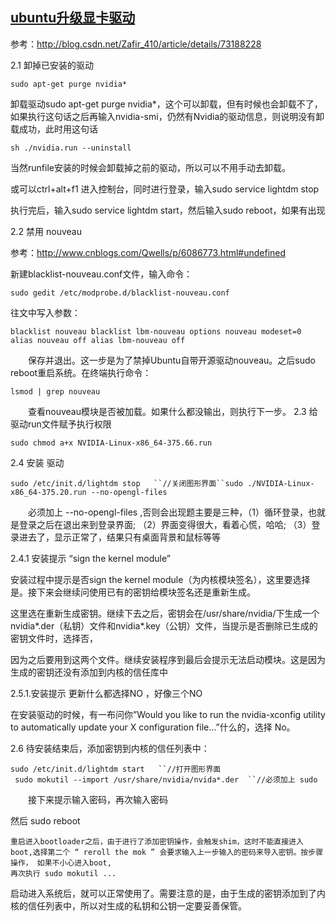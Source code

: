 ## [ubuntu升级显卡驱动](https://www.cnblogs.com/luozeng/p/10448657.html)

参考：http://blog.csdn.net/Zafir_410/article/details/73188228

2.1 卸掉已安装的驱动

```
sudo apt-get purge nvidia*
```

 卸载驱动sudo apt-get purge nvidia*，这个可以卸载，但有时候也会卸载不了，如果执行这句话之后再输入nvidia-smi，仍然有Nvidia的驱动信息，则说明没有卸载成功，此时用这句话

```
sh ./nvidia.run --uninstall 
```

当然runfile安装的时候会卸载掉之前的驱动，所以可以不用手动去卸载。　

或可以ctrl+alt+f1 进入控制台，同时进行登录，输入sudo service lightdm stop

执行完后，输入sudo service lightdm start，然后输入sudo reboot，如果有出现



2.2  禁用 nouveau

参考：http://www.cnblogs.com/Qwells/p/6086773.html#undefined

新建blacklist-nouveau.conf文件，输入命令：

```
sudo gedit /etc/modprobe.d/blacklist-nouveau.conf
```

往文中写入参数：

```
blacklist nouveau blacklist lbm-nouveau options nouveau modeset=0 alias nouveau off alias lbm-nouveau off
```

　　保存并退出。这一步是为了禁掉Ubuntu自带开源驱动nouveau。之后sudo reboot重启系统。在终端执行命令：

```
lsmod | grep nouveau
```

　　查看nouveau模块是否被加载。如果什么都没输出，则执行下一步。 
2.3  给驱动run文件赋予执行权限

```
sudo chmod a+x NVIDIA-Linux-x86_64-375.66.run
```

2.4 安装 驱动

```
sudo /etc/init.d/lightdm stop   ``//关闭图形界面``sudo ./NVIDIA-Linux-x86_64-375.20.run --no-opengl-files
```

　　必须加上 --no-opengl-files ,否则会出现题主要是三种，（1）循环登录，也就是登录之后在退出来到登录界面; （2）界面变得很大，看着心慌，哈哈;   （3）登录进去了，显示正常了，结果只有桌面背景和鼠标等等

2.4.1 安装提示 “sign  the kernel module”  

   安装过程中提示是否sign the kernel module（为内核模块签名），这里要选择是。接下来会继续问使用已有的密钥给模块签名还是重新生成。

这里选在重新生成密钥。继续下去之后，密钥会在/usr/share/nvidia/下生成一个nvidia*.der（私钥）文件和nvidia*.key（公钥）文件，当提示是否删除已生成的密钥文件时，选择否，

因为之后要用到这两个文件。继续安装程序到最后会提示无法启动模块。这是因为生成的密钥还没有添加到内核的信任库中

2.5.1.安装提示 更新什么都选择NO  ，好像三个NO

 在安装驱动的时候，有一布问你”Would you like to run the nvidia-xconfig utility to automatically update your X configuration file…”什么的，选择 No。

2.6  待安装结束后，添加密钥到内核的信任列表中：

```
sudo /etc/init.d/lightdm start   ``//打开图形界面
 sudo mokutil --import /usr/share/nvidia/nvida*.der  ``//必须加上 sudo
```

　　接下来提示输入密码，再次输入密码

   然后  sudo  reboot

```
重启进入bootloader之后，由于进行了添加密钥操作，会触发shim，这时不能直接进入 boot,选择第二个 “ reroll the mok ” 会要求输入上一步输入的密码来导入密钥。按步骤操作， 如果不小心进入boot,
再次执行 sudo mokutil ...
```

启动进入系统后，就可以正常使用了。需要注意的是，由于生成的密钥添加到了内核的信任列表中，所以对生成的私钥和公钥一定要妥善保管。
